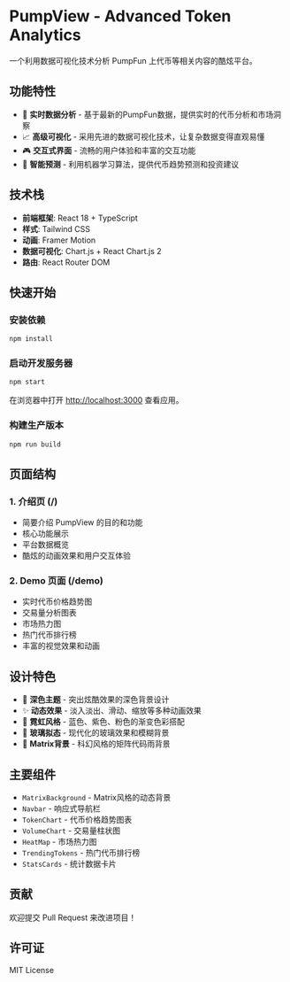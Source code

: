 # PumpView - Advanced Token Analytics

一个利用数据可视化技术分析 PumpFun 上代币等相关内容的酷炫平台。

## 功能特性

- 🚀 **实时数据分析** - 基于最新的PumpFun数据，提供实时的代币分析和市场洞察
- 📈 **高级可视化** - 采用先进的数据可视化技术，让复杂数据变得直观易懂
- 🎮 **交互式界面** - 流畅的用户体验和丰富的交互功能
- 🤖 **智能预测** - 利用机器学习算法，提供代币趋势预测和投资建议

## 技术栈

- **前端框架**: React 18 + TypeScript
- **样式**: Tailwind CSS
- **动画**: Framer Motion
- **数据可视化**: Chart.js + React Chart.js 2
- **路由**: React Router DOM

## 快速开始

### 安装依赖

```bash
npm install
```

### 启动开发服务器

```bash
npm start
```

在浏览器中打开 [http://localhost:3000](http://localhost:3000) 查看应用。

### 构建生产版本

```bash
npm run build
```

## 页面结构

### 1. 介绍页 (/)
- 简要介绍 PumpView 的目的和功能
- 核心功能展示
- 平台数据概览
- 酷炫的动画效果和用户交互体验

### 2. Demo 页面 (/demo)
- 实时代币价格趋势图
- 交易量分析图表
- 市场热力图
- 热门代币排行榜
- 丰富的视觉效果和动画

## 设计特色

- 🌟 **深色主题** - 突出炫酷效果的深色背景设计
- ✨ **动态效果** - 淡入淡出、滑动、缩放等多种动画效果
- 🎨 **霓虹风格** - 蓝色、紫色、粉色的渐变色彩搭配
- 🔮 **玻璃拟态** - 现代化的玻璃效果和模糊背景
- 🌊 **Matrix背景** - 科幻风格的矩阵代码雨背景

## 主要组件

- `MatrixBackground` - Matrix风格的动态背景
- `Navbar` - 响应式导航栏
- `TokenChart` - 代币价格趋势图表
- `VolumeChart` - 交易量柱状图
- `HeatMap` - 市场热力图
- `TrendingTokens` - 热门代币排行榜
- `StatsCards` - 统计数据卡片

## 贡献

欢迎提交 Pull Request 来改进项目！

## 许可证

MIT License